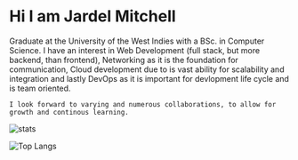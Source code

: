 # Hi I am Jardel Mitchell

Graduate at the University of the West Indies with a BSc. in Computer Science. I have an interest in Web Development (full stack, but more backend, than frontend), Networking as it is the foundation for communication, Cloud development due to is vast ability for scalability and integration and lastly DevOps as it is important for devlopment life cycle and is team oriented.

`I look forward to varying and numerous collaborations, to allow for growth and continous learning.`


<img alt="stats" src ="https://github-readme-stats.vercel.app/api?username=Jdmitchel&show_icons=true&theme=gruvbox"/> 
<p hidden style="display:none;"> Credit to [Anurag's GitHub stats] </p>  

![Top Langs](https://github-readme-stats.vercel.app/api/top-langs/?username=Jdmitchel&size_weight=0.5&count_weight=0.3&langs_count=8)
